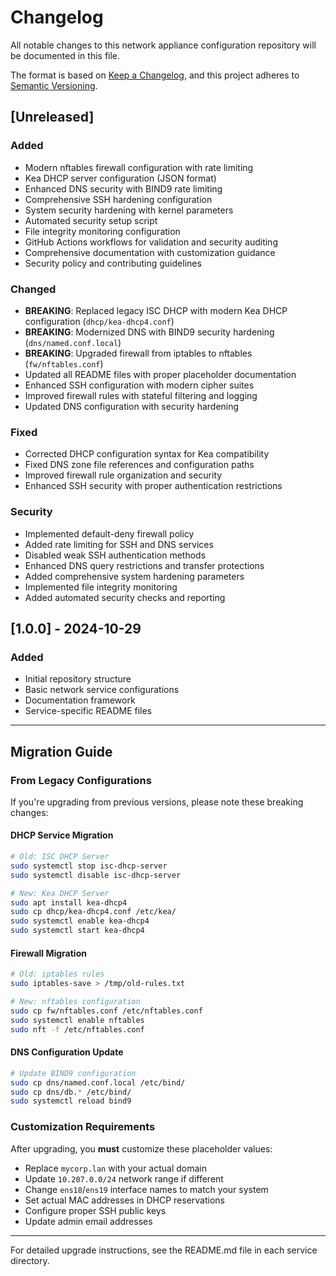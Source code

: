 # Changelog

All notable changes to this network appliance configuration repository will be documented in this file.

The format is based on [Keep a Changelog](https://keepachangelog.com/en/1.0.0/),
and this project adheres to [Semantic Versioning](https://semver.org/spec/v2.0.0.html).

## [Unreleased]

### Added
- Modern nftables firewall configuration with rate limiting
- Kea DHCP server configuration (JSON format)
- Enhanced DNS security with BIND9 rate limiting
- Comprehensive SSH hardening configuration
- System security hardening with kernel parameters
- Automated security setup script
- File integrity monitoring configuration
- GitHub Actions workflows for validation and security auditing
- Comprehensive documentation with customization guidance
- Security policy and contributing guidelines

### Changed
- **BREAKING**: Replaced legacy ISC DHCP with modern Kea DHCP configuration (`dhcp/kea-dhcp4.conf`)
- **BREAKING**: Modernized DNS with BIND9 security hardening (`dns/named.conf.local`)
- **BREAKING**: Upgraded firewall from iptables to nftables (`fw/nftables.conf`)
- Updated all README files with proper placeholder documentation
- Enhanced SSH configuration with modern cipher suites
- Improved firewall rules with stateful filtering and logging
- Updated DNS configuration with security hardening

### Fixed
- Corrected DHCP configuration syntax for Kea compatibility
- Fixed DNS zone file references and configuration paths
- Improved firewall rule organization and security
- Enhanced SSH security with proper authentication restrictions

### Security
- Implemented default-deny firewall policy
- Added rate limiting for SSH and DNS services
- Disabled weak SSH authentication methods
- Enhanced DNS query restrictions and transfer protections
- Added comprehensive system hardening parameters
- Implemented file integrity monitoring
- Added automated security checks and reporting

## [1.0.0] - 2024-10-29

### Added
- Initial repository structure
- Basic network service configurations
- Documentation framework
- Service-specific README files

---

## Migration Guide

### From Legacy Configurations

If you're upgrading from previous versions, please note these breaking changes:

#### DHCP Service Migration
```bash
# Old: ISC DHCP Server
sudo systemctl stop isc-dhcp-server
sudo systemctl disable isc-dhcp-server

# New: Kea DHCP Server
sudo apt install kea-dhcp4
sudo cp dhcp/kea-dhcp4.conf /etc/kea/
sudo systemctl enable kea-dhcp4
sudo systemctl start kea-dhcp4
```

#### Firewall Migration
```bash
# Old: iptables rules
sudo iptables-save > /tmp/old-rules.txt

# New: nftables configuration
sudo cp fw/nftables.conf /etc/nftables.conf
sudo systemctl enable nftables
sudo nft -f /etc/nftables.conf
```

#### DNS Configuration Update
```bash
# Update BIND9 configuration
sudo cp dns/named.conf.local /etc/bind/
sudo cp dns/db.* /etc/bind/
sudo systemctl reload bind9
```

### Customization Requirements

After upgrading, you **must** customize these placeholder values:

- Replace `mycorp.lan` with your actual domain
- Update `10.207.0.0/24` network range if different
- Change `ens18`/`ens19` interface names to match your system
- Set actual MAC addresses in DHCP reservations
- Configure proper SSH public keys
- Update admin email addresses

---

For detailed upgrade instructions, see the README.md file in each service directory.